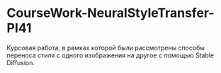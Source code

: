 # CourseWork-NeuralStyleTransfer-PI41
Курсовая работа, в рамках которой были рассмотрены способы переноса стиля с одного изображения на другое с помощью Stable Diffusion.
